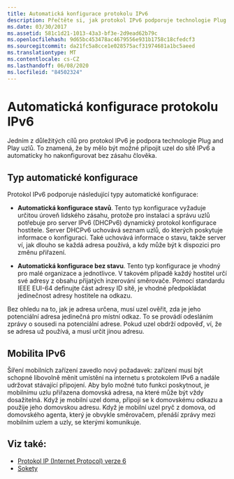 ```yaml
---
title: Automatická konfigurace protokolu IPv6
description: Přečtěte si, jak protokol IPv6 podporuje technologie Plug and Play uzlů, kde se uzel připojuje k síti IPv6 a je nakonfigurovaný bez zásahu člověka.
ms.date: 03/30/2017
ms.assetid: 581c1d21-1013-43a3-bf3e-2d9ead62b79c
ms.openlocfilehash: 9d65bc453478ac4679556e931b1758c18cfedcf3
ms.sourcegitcommit: da21fc5a8cce1e028575acf31974681a1bc5aeed
ms.translationtype: MT
ms.contentlocale: cs-CZ
ms.lasthandoff: 06/08/2020
ms.locfileid: "84502324"
---
```

# <a name="ipv6-auto-configuration"></a>Automatická konfigurace protokolu IPv6
Jedním z důležitých cílů pro protokol IPv6 je podpora technologie Plug and Play uzlů. To znamená, že by mělo být možné připojit uzel do sítě IPv6 a automaticky ho nakonfigurovat bez zásahu člověka.  
  
## <a name="type-of-auto-configuration"></a>Typ automatické konfigurace  
 Protokol IPv6 podporuje následující typy automatické konfigurace:  
  
- **Automatická konfigurace stavů**. Tento typ konfigurace vyžaduje určitou úroveň lidského zásahu, protože pro instalaci a správu uzlů potřebuje pro server IPv6 (DHCPv6) dynamický protokol konfigurace hostitele. Server DHCPv6 uchovává seznam uzlů, do kterých poskytuje informace o konfiguraci. Také uchovává informace o stavu, takže server ví, jak dlouho se každá adresa používá, a kdy může být k dispozici pro změnu přiřazení.  
  
- **Automatická konfigurace bez stavu**. Tento typ konfigurace je vhodný pro malé organizace a jednotlivce. V takovém případě každý hostitel určí své adresy z obsahu přijatých inzerování směrovače. Pomocí standardu IEEE EUI-64 definujte část adresy ID sítě, je vhodné předpokládat jedinečnost adresy hostitele na odkazu.  
  
 Bez ohledu na to, jak je adresa určena, musí uzel ověřit, zda je jeho potenciální adresa jedinečná pro místní odkaz. To se provádí odesláním zprávy o sousedi na potenciální adrese. Pokud uzel obdrží odpověď, ví, že se adresa už používá, a musí určit jinou adresu.  
  
## <a name="ipv6-mobility"></a>Mobilita IPv6  
 Šíření mobilních zařízení zavedlo nový požadavek: zařízení musí být schopné libovolně měnit umístění na internetu s protokolem IPv6 a nadále udržovat stávající připojení. Aby bylo možné tuto funkci poskytnout, je mobilnímu uzlu přiřazena domovská adresa, na které může být vždy dosažitelná. Když je mobilní uzel doma, připojí se k domovskému odkazu a použije jeho domovskou adresu. Když je mobilní uzel pryč z domova, od domovského agenta, který je obvykle směrovačem, přenáší zprávy mezi mobilním uzlem a uzly, se kterými komunikuje.  
  
## <a name="see-also"></a>Viz také:

- [Protokol IP (Internet Protocol) verze 6](internet-protocol-version-6.md)
- [Sokety](sockets.md)
